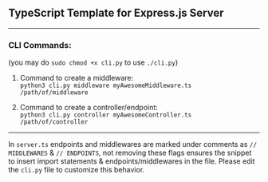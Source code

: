 ## TypeScript Template for Express.js Server

---

### CLI Commands:

(you may do `sudo chmod +x cli.py` to use `./cli.py`)

1. Command to create a middleware:<br>`python3 cli.py middleware myAwesomeMiddleware.ts /path/of/middleware`

2. Command to create a controller/endpoint:<br>`python3 cli.py controller myAwesomeController.ts /path/of/controller`

---

In `server.ts` endpoints and middlewares are marked under comments as `// MIDDLEWARES` & `// ENDPOINTS`, not removing these flags ensures the snippet to insert import statements & endpoints/middlewares in the file. Please edit the `cli.py` file to customize this behavior.

